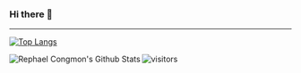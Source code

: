 ### Hi there 👋

---

[![Top Langs](https://github-readme-stats.vercel.app/api/top-langs/?username=RephaelCongmon&layout=compact&theme=algolia)](https://github.com/RephaelCongmon)

<img align="left" alt="Rephael Congmon's Github Stats" src="https://github-readme-stats.vercel.app/api?username=RephaelCongmon&show_icons=true&hide_border=true&count_private=true&include_all_commits=true&theme=algolia" />


![visitors](https://visitor-badge.laobi.icu/badge?page_id=RephaelCongmon.RephaelCongmon)


<!--
**RephaelCongmon/RephaelCongmon** is a ✨ _special_ ✨ repository because its `README.md` (this file) appears on your GitHub profile.

Here are some ideas to get you started:

- 🔭 I’m currently working on ...
- 🌱 I’m currently learning ...
- 👯 I’m looking to collaborate on ...
- 🤔 I’m looking for help with ...
- 💬 Ask me about ...
- 📫 How to reach me: ...
- 😄 Pronouns: ...
- ⚡ Fun fact: ...
-->
